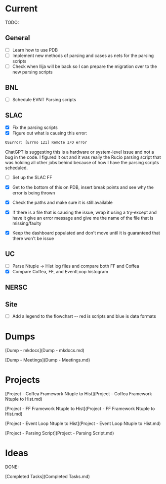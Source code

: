 # Current

TODO:

## General
- [ ] Learn how to use PDB
- [ ] Implement new methods of parsing and cases as nets for the parsing scripts
- [ ] Check when Ilija will be back so I can prepare the migration over to the new parsing scripts

## BNL

- [ ] Schedule EVNT Parsing scripts


## SLAC

- [X] Fix the parsing scripts
- [X] Figure out what is causing this error:
```bash
OSError: [Errno 121] Remote I/O error
```
ChatGPT is suggesting this is a hardware or system-level issue and not a bug in the code.
I figured it out and it was really the Rucio parsing script that was holding all other jobs behind because of how I have the parsing scripts scheduled.
- [ ] Set up the SLAC FF
- [X] Get to the bottom of this on PDB, insert break points and see why the error is being thrown
- [X] Check the paths and make sure it is still available
- [X] If there is a file that is causing the issue, wrap it using a try-except and have it give an error message and give me the name of the file that is missing/faulty
- [X] Keep the dashboard populated and don't move until it is guaranteed that there won't be issue


## UC

- [ ] Parse Ntuple -> Hist log files and compare both FF and Coffea
- [X] Compare Coffea, FF, and EventLoop histogram

## NERSC


## Site
- [ ] Add a legend to the flowchart -- red is scripts and blue is data formats


# Dumps
[Dump - mkdocs](Dump - mkdocs.md)

[Dump - Meetings](Dump - Meetings.md)

# Projects
[Project - Coffea Framework Ntuple to Hist](Project - Coffea Framework Ntuple to Hist.md)

[Project - FF Framework Ntuple to Hist](Project - FF Framework Ntuple to Hist.md)

[Project - Event Loop Ntuple to Hist](Project - Event Loop Ntuple to Hist.md)

[Project - Parsing Script](Project - Parsing Script.md)


# Ideas



DONE:

[Completed Tasks](Completed Tasks.md)


